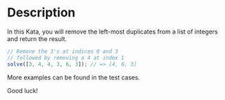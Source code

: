 # Description

In this Kata, you will remove the left-most duplicates from a list of integers and return the result.

```javascript
// Remove the 3's at indices 0 and 3
// followed by removing a 4 at index 1
solve([3, 4, 4, 3, 6, 3]); // => [4, 6, 3]
```

More examples can be found in the test cases.

Good luck!
